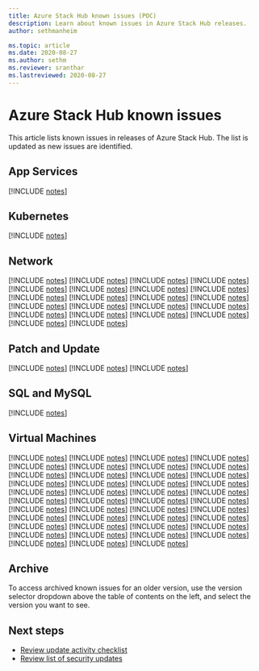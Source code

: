 ```yaml
---
title: Azure Stack Hub known issues (POC)
description: Learn about known issues in Azure Stack Hub releases.
author: sethmanheim

ms.topic: article
ms.date: 2020-08-27
ms.author: sethm
ms.reviewer: sranthar
ms.lastreviewed: 2020-08-27
---
```


# Azure Stack Hub known issues

This article lists known issues in releases of Azure Stack Hub. The list is updated as new issues are identified.



## App Services
[!INCLUDE [notes](../includes/known-issue-a7bc45b7-ebb0-ea11-a812-000d3a5465d8.md)]


## Kubernetes
[!INCLUDE [notes](../includes/known-issue-15799987-988a-4c68-bd67-9e66174176e2.md)]


## Network
[!INCLUDE [notes](../includes/known-issue-000b8111-eab0-ea11-a812-000d3a5465d8.md)]
[!INCLUDE [notes](../includes/known-issue-010b8111-eab0-ea11-a812-000d3a5465d8.md)]
[!INCLUDE [notes](../includes/known-issue-030b8111-eab0-ea11-a812-000d3a5465d8.md)]
[!INCLUDE [notes](../includes/known-issue-040b8111-eab0-ea11-a812-000d3a5465d8.md)]
[!INCLUDE [notes](../includes/known-issue-050b8111-eab0-ea11-a812-000d3a5465d8.md)]
[!INCLUDE [notes](../includes/known-issue-060b8111-eab0-ea11-a812-000d3a5465d8.md)]
[!INCLUDE [notes](../includes/known-issue-070b8111-eab0-ea11-a812-000d3a5465d8.md)]
[!INCLUDE [notes](../includes/known-issue-090b8111-eab0-ea11-a812-000d3a5465d8.md)]
[!INCLUDE [notes](../includes/known-issue-0a0b8111-eab0-ea11-a812-000d3a5465d8.md)]
[!INCLUDE [notes](../includes/known-issue-0b0b8111-eab0-ea11-a812-000d3a5465d8.md)]
[!INCLUDE [notes](../includes/known-issue-0c0b8111-eab0-ea11-a812-000d3a5465d8.md)]
[!INCLUDE [notes](../includes/known-issue-0d0b8111-eab0-ea11-a812-000d3a5465d8.md)]
[!INCLUDE [notes](../includes/known-issue-0e0b8111-eab0-ea11-a812-000d3a5465d8.md)]
[!INCLUDE [notes](../includes/known-issue-0f0b8111-eab0-ea11-a812-000d3a5465d8.md)]
[!INCLUDE [notes](../includes/known-issue-100b8111-eab0-ea11-a812-000d3a5465d8.md)]
[!INCLUDE [notes](../includes/known-issue-110b8111-eab0-ea11-a812-000d3a5465d8.md)]
[!INCLUDE [notes](../includes/known-issue-140b8111-eab0-ea11-a812-000d3a5465d8.md)]
[!INCLUDE [notes](../includes/known-issue-160b8111-eab0-ea11-a812-000d3a5465d8.md)]
[!INCLUDE [notes](../includes/known-issue-180b8111-eab0-ea11-a812-000d3a5465d8.md)]
[!INCLUDE [notes](../includes/known-issue-190b8111-eab0-ea11-a812-000d3a5465d8.md)]
[!INCLUDE [notes](../includes/known-issue-1b0b8111-eab0-ea11-a812-000d3a5465d8.md)]
[!INCLUDE [notes](../includes/known-issue-1d0b8111-eab0-ea11-a812-000d3a5465d8.md)]


## Patch and Update
[!INCLUDE [notes](../includes/known-issue-a8bc45b7-ebb0-ea11-a812-000d3a5465d8.md)]
[!INCLUDE [notes](../includes/known-issue-a9bc45b7-ebb0-ea11-a812-000d3a5465d8.md)]
[!INCLUDE [notes](../includes/known-issue-aabc45b7-ebb0-ea11-a812-000d3a5465d8.md)]


## SQL and MySQL
[!INCLUDE [notes](../includes/known-issue-a6bc45b7-ebb0-ea11-a812-000d3a5465d8.md)]


## Virtual Machines
[!INCLUDE [notes](../includes/known-issue-5c3348db-e9b0-ea11-a812-000d3a5465d8.md)]
[!INCLUDE [notes](../includes/known-issue-603348db-e9b0-ea11-a812-000d3a5465d8.md)]
[!INCLUDE [notes](../includes/known-issue-8376b38e-e9b0-ea11-a812-000d3a54663d.md)]
[!INCLUDE [notes](../includes/known-issue-87bc45b7-ebb0-ea11-a812-000d3a5465d8.md)]
[!INCLUDE [notes](../includes/known-issue-8abc45b7-ebb0-ea11-a812-000d3a5465d8.md)]
[!INCLUDE [notes](../includes/known-issue-8bbc45b7-ebb0-ea11-a812-000d3a5465d8.md)]
[!INCLUDE [notes](../includes/known-issue-8cbc45b7-ebb0-ea11-a812-000d3a5465d8.md)]
[!INCLUDE [notes](../includes/known-issue-8dbc45b7-ebb0-ea11-a812-000d3a5465d8.md)]
[!INCLUDE [notes](../includes/known-issue-8ebc45b7-ebb0-ea11-a812-000d3a5465d8.md)]
[!INCLUDE [notes](../includes/known-issue-8fbc45b7-ebb0-ea11-a812-000d3a5465d8.md)]
[!INCLUDE [notes](../includes/known-issue-92bc45b7-ebb0-ea11-a812-000d3a5465d8.md)]
[!INCLUDE [notes](../includes/known-issue-93bc45b7-ebb0-ea11-a812-000d3a5465d8.md)]
[!INCLUDE [notes](../includes/known-issue-9476b38e-e9b0-ea11-a812-000d3a54663d.md)]
[!INCLUDE [notes](../includes/known-issue-9576b38e-e9b0-ea11-a812-000d3a54663d.md)]
[!INCLUDE [notes](../includes/known-issue-95bc45b7-ebb0-ea11-a812-000d3a5465d8.md)]
[!INCLUDE [notes](../includes/known-issue-9676b38e-e9b0-ea11-a812-000d3a54663d.md)]
[!INCLUDE [notes](../includes/known-issue-9776b38e-e9b0-ea11-a812-000d3a54663d.md)]
[!INCLUDE [notes](../includes/known-issue-97bc45b7-ebb0-ea11-a812-000d3a5465d8.md)]
[!INCLUDE [notes](../includes/known-issue-98bc45b7-ebb0-ea11-a812-000d3a5465d8.md)]
[!INCLUDE [notes](../includes/known-issue-99bc45b7-ebb0-ea11-a812-000d3a5465d8.md)]
[!INCLUDE [notes](../includes/known-issue-9abc45b7-ebb0-ea11-a812-000d3a5465d8.md)]
[!INCLUDE [notes](../includes/known-issue-9b76b38e-e9b0-ea11-a812-000d3a54663d.md)]
[!INCLUDE [notes](../includes/known-issue-9cbc45b7-ebb0-ea11-a812-000d3a5465d8.md)]
[!INCLUDE [notes](../includes/known-issue-9ebc45b7-ebb0-ea11-a812-000d3a5465d8.md)]
[!INCLUDE [notes](../includes/known-issue-9fbc45b7-ebb0-ea11-a812-000d3a5465d8.md)]
[!INCLUDE [notes](../includes/known-issue-a2bc45b7-ebb0-ea11-a812-000d3a5465d8.md)]
[!INCLUDE [notes](../includes/known-issue-a3bc45b7-ebb0-ea11-a812-000d3a5465d8.md)]
[!INCLUDE [notes](../includes/known-issue-a4bc45b7-ebb0-ea11-a812-000d3a5465d8.md)]
[!INCLUDE [notes](../includes/known-issue-a5bc45b7-ebb0-ea11-a812-000d3a5465d8.md)]
[!INCLUDE [notes](../includes/known-issue-ea0a8111-eab0-ea11-a812-000d3a5465d8.md)]
[!INCLUDE [notes](../includes/known-issue-eb0a8111-eab0-ea11-a812-000d3a5465d8.md)]
[!INCLUDE [notes](../includes/known-issue-ec0a8111-eab0-ea11-a812-000d3a5465d8.md)]
[!INCLUDE [notes](../includes/known-issue-ed0a8111-eab0-ea11-a812-000d3a5465d8.md)]
[!INCLUDE [notes](../includes/known-issue-ee0a8111-eab0-ea11-a812-000d3a5465d8.md)]
[!INCLUDE [notes](../includes/known-issue-f00a8111-eab0-ea11-a812-000d3a5465d8.md)]
[!INCLUDE [notes](../includes/known-issue-f50a8111-eab0-ea11-a812-000d3a5465d8.md)]
[!INCLUDE [notes](../includes/known-issue-f60a8111-eab0-ea11-a812-000d3a5465d8.md)]
[!INCLUDE [notes](../includes/known-issue-f70a8111-eab0-ea11-a812-000d3a5465d8.md)]
[!INCLUDE [notes](../includes/known-issue-f80a8111-eab0-ea11-a812-000d3a5465d8.md)]
[!INCLUDE [notes](../includes/known-issue-f90a8111-eab0-ea11-a812-000d3a5465d8.md)]
[!INCLUDE [notes](../includes/known-issue-fb0a8111-eab0-ea11-a812-000d3a5465d8.md)]
[!INCLUDE [notes](../includes/known-issue-fd0a8111-eab0-ea11-a812-000d3a5465d8.md)]
[!INCLUDE [notes](../includes/known-issue-ff0a8111-eab0-ea11-a812-000d3a5465d8.md)]

## Archive

To access archived known issues for an older version, use the version selector dropdown above the table of contents on the left, and select the version you want to see.

## Next steps

- [Review update activity checklist](release-notes-checklist.md)
- [Review list of security updates](release-notes-security-updates.md)
